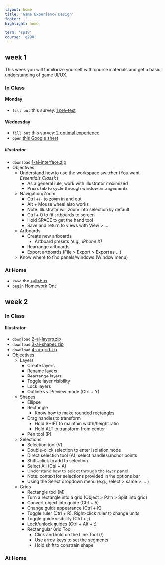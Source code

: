 ```yaml
---
layout: home
title: 'Game Experience Design'
footer: ''
highlight: home

term: 'sp19'
course: 'g290'
---
```

## week 1
This week you will familiarize yourself with course materials and get a basic understanding of game UI/UX.

### In Class
#### Monday
 * `fill out` this survey: [1 pre-test](https://goo.gl/forms/6joNglEke6CAnL5l1)

#### Wednesday
 * `fill out` this survey: [2 optimal experience](https://goo.gl/forms/JBSgeqA3R0BruL493)
 * `open` [this Google sheet](https://docs.google.com/spreadsheets/d/1iOLICDJmY4QLkBxGztUjTyCft7euaqTZwt_gZFrEgqw/edit?usp=sharing)

##### Illustrator
 * `download` [1-ai-interface.zip](mats/1-ai-interface.zip)
 * Objectives
     * Understand how to use the workspace switcher (You want _Essentials Classic_)
       * As a general rule, work with Illustrator maximized
       * Press tab to cycle through window arrangements
     * Navigation/Zoom
       * Ctrl +/- to zoom in and out
       * Alt + Mouse wheel also works
       * Note: Illustrator will zoom into selection by default
       * Ctrl + 0 to fit artboards to screen
       * Hold SPACE to get the hand tool
       * Save and return to views with View > ...
     * Artboards
       * Create new artboards
         * Artboard presets _(e.g., iPhone X)_
       * Rearrange artboards
       * Export artboards (File > Export > Export as …)
     * Know where to find panels/windows (Window menu)

### At Home
 * `read` the [syllabus](g290-syllabus.pdf)
 * `begin` [Homework One](assignments/hw1.html)

## week 2
### In Class
#### Illustrator
 * `download` [2-ai-layers.zip](mats/2-ai-layers.zip)
 * `download` [3-ai-shapes.zip](mats/3-ai-shapes.zip)
 * `download` [4-ai-grid.zip](mats/4-ai-grid.zip)
 * Objectives
     - Layers
       - Create layers
       - Rename layers
       - Rearrange layers
       - Toggle layer visibility
       - Lock layers
       - Outline vs. Preview mode (Ctrl + Y)
     - Shapes
       - Ellipse
       - Rectangle
         - Know how to make rounded rectangles
       - Drag handles to transform
         - Hold SHIFT to maintain width/height ratio
         - Hold ALT to transform from center
       - Pen tool (P)
     - Selections
       - Selection tool (V)
       - Double-click selection to enter isolation mode
       - Direct selection tool (A); select handles/anchor points
       - Shift+click to add to selection
       - Select All (Ctrl + A)
       - Understand how to select through the layer panel
       - Note: context for selections provided in the options bar
       - Using the Select dropdown menu (e.g., select > same > ... )
     - Grids
       - Rectangle tool (M)
       - Turn a rectangle into a grid (Object > Path > Split into grid)
       - Convert object into guide (Ctrl + 5)
       - Change guide appearance (Ctrl + K)
       - Toggle ruler (Ctrl + R). Right-click ruler to change units
       - Toggle guide visibility (Ctrl + ;)
       - Lock/unlock guides (Ctrl + Alt + ;)
       - Rectangular Grid Tool
         - Click and hold on the Line Tool (/)
         - Use arrow keys to set the segments
         - Hold shift to constrain shape

### At Home


